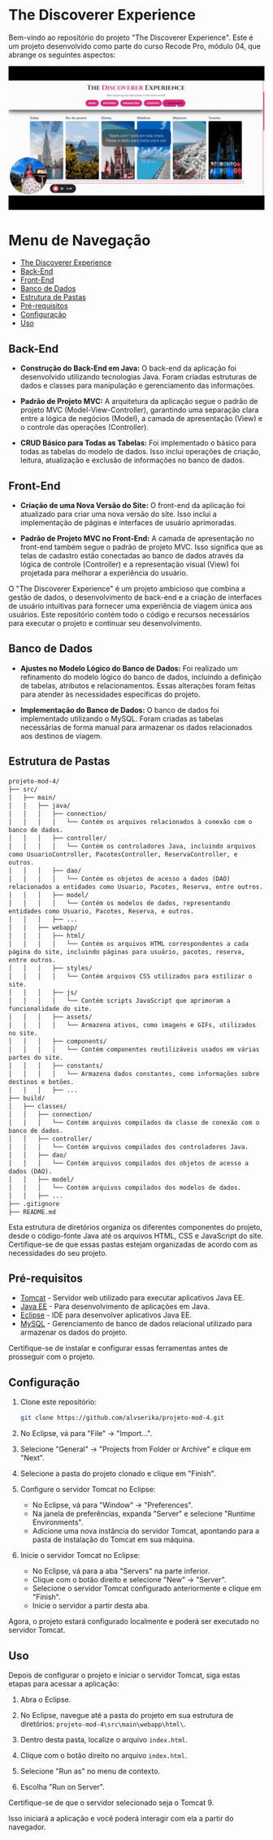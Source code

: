# The Discoverer Experience

Bem-vindo ao repositório do projeto "The Discoverer Experience". Este é um projeto desenvolvido como parte do curso Recode Pro, módulo 04, que abrange os seguintes aspectos:

 ![The Discoverer Experience MVC](src/main/webapp/assets/tde-mvc.gif)

# Menu de Navegação
- [The Discoverer Experience](#the-discoverer-experience)
- [Back-End](#back-end)
- [Front-End](#front-end)
- [Banco de Dados](#banco-de-dados)
- [Estrutura de Pastas](#estrutura-de-pastas)
- [Pré-requisitos](#pré-requisitos)
- [Configuração](#configuração)
- [Uso](#uso)

## Back-End

- **Construção do Back-End em Java:** O back-end da aplicação foi desenvolvido utilizando tecnologias Java. Foram criadas estruturas de dados e classes para manipulação e gerenciamento das informações.

- **Padrão de Projeto MVC:** A arquitetura da aplicação segue o padrão de projeto MVC (Model-View-Controller), garantindo uma separação clara entre a lógica de negócios (Model), a camada de apresentação (View) e o controle das operações (Controller).

- **CRUD Básico para Todas as Tabelas:** Foi implementado o básico para todas as tabelas do modelo de dados. Isso inclui operações de criação, leitura, atualização e exclusão de informações no banco de dados.

## Front-End

- **Criação de uma Nova Versão do Site:** O front-end da aplicação foi atualizado para criar uma nova versão do site. Isso inclui a implementação de páginas e interfaces de usuário aprimoradas.

- **Padrão de Projeto MVC no Front-End:** A camada de apresentação no front-end também segue o padrão de projeto MVC. Isso significa que as telas de cadastro estão conectadas ao banco de dados através da lógica de controle (Controller) e a representação visual (View) foi projetada para melhorar a experiência do usuário.

O "The Discoverer Experience" é um projeto ambicioso que combina a gestão de dados, o desenvolvimento de back-end e a criação de interfaces de usuário intuitivas para fornecer uma experiência de viagem única aos usuários. Este repositório contém todo o código e recursos necessários para executar o projeto e continuar seu desenvolvimento.

## Banco de Dados

- **Ajustes no Modelo Lógico do Banco de Dados:** Foi realizado um refinamento do modelo lógico do banco de dados, incluindo a definição de tabelas, atributos e relacionamentos. Essas alterações foram feitas para atender às necessidades específicas do projeto.

- **Implementação do Banco de Dados:** O banco de dados foi implementado utilizando o MySQL. Foram criadas as tabelas necessárias de forma manual para armazenar os dados relacionados aos destinos de viagem.



## Estrutura de Pastas
```
projeto-mod-4/
├── src/
│   ├── main/
│   │   ├── java/
│   │   │   ├── connection/
│   │   │   │   └── Contém os arquivos relacionados à conexão com o banco de dados.
│   │   │   ├── controller/
│   │   │   │   └── Contém os controladores Java, incluindo arquivos como UsuarioController, PacotesController, ReservaController, e outros.
│   │   │   ├── dao/
│   │   │   │   └── Contém os objetos de acesso a dados (DAO) relacionados a entidades como Usuario, Pacotes, Reserva, entre outros.
│   │   │   ├── model/
│   │   │   │   └── Contém os modelos de dados, representando entidades como Usuario, Pacotes, Reserva, e outros.
│   │   │   ├── ...
│   │   ├── webapp/
│   │   │   ├── html/
│   │   │   │   └── Contém os arquivos HTML correspondentes a cada página do site, incluindo páginas para usuário, pacotes, reserva, entre outros.
│   │   │   ├── styles/
│   │   │   │   └── Contém arquivos CSS utilizados para estilizar o site.
│   │   │   ├── js/
│   │   │   │   └── Contém scripts JavaScript que aprimoram a funcionalidade do site.
│   │   │   ├── assets/
│   │   │   │   └── Armazena ativos, como imagens e GIFs, utilizados no site.
│   │   │   ├── components/
│   │   │   │   └── Contém componentes reutilizáveis usados em várias partes do site.
│   │   │   ├── constants/
│   │   │   │   └── Armazena dados constantes, como informações sobre destinos e botões.
│   │   │   ├── ...
├── build/
│   ├── classes/
│   │   ├── connection/
│   │   │   └── Contém arquivos compilados da classe de conexão com o banco de dados.
│   │   ├── controller/
│   │   │   └── Contém arquivos compilados dos controladores Java.
│   │   ├── dao/
│   │   │   └── Contém arquivos compilados dos objetos de acesso a dados (DAO).
│   │   ├── model/
│   │   │   └── Contém arquivos compilados dos modelos de dados.
│   │   ├── ...
├── .gitignore
├── README.md
```
Esta estrutura de diretórios organiza os diferentes componentes do projeto, desde o código-fonte Java até os arquivos HTML, CSS e JavaScript do site. Certifique-se de que essas pastas estejam organizadas de acordo com as necessidades do seu projeto.

## Pré-requisitos

- [Tomcat](http://tomcat.apache.org/) - Servidor web utilizado para executar aplicativos Java EE.
- [Java EE](https://www.oracle.com/java/technologies/java-ee-glance.html) - Para desenvolvimento de aplicações em Java.
- [Eclipse](https://www.eclipse.org/) - IDE para desenvolver aplicativos Java EE.
- [MySQL](https://www.mysql.com/) - Gerenciamento de banco de dados relacional utilizado para armazenar os dados do projeto.

Certifique-se de instalar e configurar essas ferramentas antes de prosseguir com o projeto.

## Configuração

1. Clone este repositório:

   ```bash
   git clone https://github.com/alvserika/projeto-mod-4.git
   
2. No Eclipse, vá para "File" -> "Import...".
3. Selecione "General" -> "Projects from Folder or Archive" e clique em "Next".
4. Selecione a pasta do projeto clonado e clique em "Finish".

5. Configure o servidor Tomcat no Eclipse:

   - No Eclipse, vá para "Window" -> "Preferences".
   - Na janela de preferências, expanda "Server" e selecione "Runtime Environments".
   - Adicione uma nova instância do servidor Tomcat, apontando para a pasta de instalação do Tomcat em sua máquina.

6. Inicie o servidor Tomcat no Eclipse:

   - No Eclipse, vá para a aba "Servers" na parte inferior.
   - Clique com o botão direito e selecione "New" -> "Server".
   - Selecione o servidor Tomcat configurado anteriormente e clique em "Finish".
   - Inicie o servidor a partir desta aba.

Agora, o projeto estará configurado localmente e poderá ser executado no servidor Tomcat.

## Uso

Depois de configurar o projeto e iniciar o servidor Tomcat, siga estas etapas para acessar a aplicação:

1. Abra o Eclipse.

2. No Eclipse, navegue até a pasta do projeto em sua estrutura de diretórios: `projeto-mod-4\src\main\webapp\html\`.

3. Dentro desta pasta, localize o arquivo `index.html`.

4. Clique com o botão direito no arquivo `index.html`.

5. Selecione "Run as" no menu de contexto.

6. Escolha "Run on Server".

Certifique-se de que o servidor selecionado seja o Tomcat 9.

Isso iniciará a aplicação e você poderá interagir com ela a partir do navegador.



